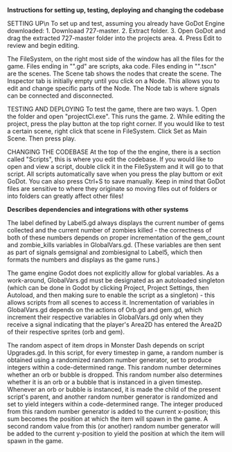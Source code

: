 **Instructions for setting up, testing, deploying and changing the codebase**

SETTING UP\n
To set up and test, assuming you already have GoDot Engine downloaded:
    1. Downloaad 727-master.
    2. Extract folder.
    3. Open GoDot and drag the extracted 727-master folder into the projects area.
    4. Press Edit to review and begin editing.
    
The FileSystem, on the right most side of the window has all the files for the game. Files ending in "".gd" are scripts, aka code. Files ending in "".tscn" are the scenes.
The Scene tab shows the nodes that create the scene.
The Inspector tab is initially empty until you click on a Node. This allows you to edit and change specific parts of the Node. 
The Node tab is where signals can be connected and disconnected.

TESTING AND DEPLOYING
To test the game, there are two ways.
    1. Open the folder and open "projectCI.exe". This runs the game.
    2. While editing the project, press the play button at the top right corner. 
        If you would like to test a certain scene, right click that scene in FileSystem. Click Set as Main Scene. Then press play.
        
CHANGING THE CODEBASE
At the top of the the engine, there is a section called "Scripts", this is where you edit the codebase. If you would like to open and view a script, double click it in the FileSystem and it will go to that script.
All scripts automatically save when you press the play buttom or exit GoDot. You can also press Ctrl+S to save manually.
Keep in mind that GoDot files are sensitive to where they originate so moving files out of folders or into folders can greatly affect other files!

**Describes dependencies and integrations with other systems**

The label defined by Label5.gd always displays the current number of gems collected and the current number of zombies killed - the correctness of both of these numbers depends on proper incrementation of the gem_count and zombie_kills variables in GlobalVars.gd. (These variables are then sent as part of signals gemsignal and zombiesignal to Label5, which then formats the numbers and displays as the game runs.)

The game engine Godot does not explicitly allow for global variables.  As a work-around, GlobalVars.gd must be designated as an autoloaded singleton (which can be done in Godot by clicking Project, Project Settings, then Autoload, and then making sure to enable the script as a singleton) - this allows scripts from all scenes to access it.  Incrementation of variables in GlobalVars.gd depends on the actions of Orb.gd and gem.gd, which increment their respective variables in GlobalVars.gd only when they receive a signal indicating that the player's Area2D has entered the Area2D of their respective sprites (orb and gem).

The random aspect of item drops in Monster Dash depends on script Upgrades.gd.  In this script, for every timestep in game, a random number is obtained using a randomized random number generator, set to produce integers within a code-determined range.  This random number determines whether an orb or bubble is dropped.
This random number also determines whether it is an orb or a bubble that is instanced in a given timestep.  Whenever an orb or bubble is instanced, it is made the child of the present script's parent, and another random number generator is randomized and set to yield integers within a code-determined range. The integer produced from this random number generator is added to the current x-position; this sum becomes the position at which the item will spawn in the game.  A second random value from this (or another) random number generator will be added to the current y-position to yield the position at which the item will spawn in the game.
